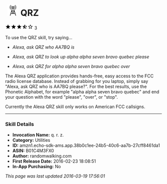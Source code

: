 # &nbsp;<img src="app_icon" alt="QRZ icon" width="36"> QRZ
![3.3 stars](../../../images/ic_star_black_18dp_1x.png)![3.3 stars](../../../images/ic_star_black_18dp_1x.png)![3.3 stars](../../../images/ic_star_black_18dp_1x.png)![3.3 stars](../../../images/ic_star_half_black_18dp_1x.png)![3.3 stars](../../../images/ic_star_border_black_18dp_1x.png) 3

To use the QRZ skill, try saying...

* *Alexa, ask QRZ who AA7BQ is*

* *Alexa, ask QRZ to look up alpha alpha seven bravo quebec please*

* *Alexa, ask QRZ for alpha alpha seven bravo quebec over*

The Alexa QRZ application provides hands-free, easy access to the FCC radio license database.  Instead of grabbing for you laptop, simply say "Alexa, ask QRZ who is AA7BQ please?".  For the best results, use the Phonetic Alphabet, for example "alpha alpha seven bravo quebec" and end your question with the word "please", "over", or "stop".

Currently the Alexa QRZ skill only works on American FCC callsigns.

***

### Skill Details

* **Invocation Name:** q. r. z.
* **Category:** Utilities
* **ID:** amzn1.echo-sdk-ams.app.38b0c1ee-24b5-40c6-aa7b-27cff8461da1
* **ASIN:** B01C4M3FX0
* **Author:** randomwalking.com
* **First Release Date:** 2016-02-23 18:08:51
* **In-App Purchasing:** No

*This page was last updated 2016-03-19 17:56:01*
